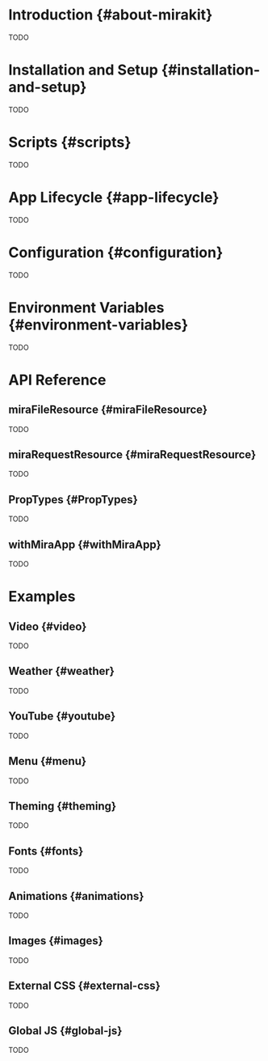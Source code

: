# Introduction {#about-mirakit}

TODO

# Installation and Setup {#installation-and-setup}

TODO

# Scripts {#scripts}

TODO

# App Lifecycle {#app-lifecycle}

TODO

# Configuration {#configuration}

TODO

# Environment Variables {#environment-variables}

TODO

# API Reference

## miraFileResource {#miraFileResource}

TODO

## miraRequestResource {#miraRequestResource}

TODO

## PropTypes {#PropTypes}

TODO

## withMiraApp {#withMiraApp}

TODO

# Examples

## Video {#video}

TODO

## Weather {#weather}

TODO

## YouTube {#youtube}

TODO

## Menu {#menu}

TODO

## Theming {#theming}

TODO

## Fonts {#fonts}

TODO

## Animations {#animations}

TODO

## Images {#images}

TODO

## External CSS {#external-css}

TODO

## Global JS {#global-js}

TODO
